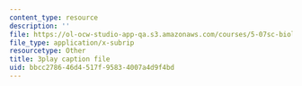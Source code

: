 ```yaml
---
content_type: resource
description: ''
file: https://ol-ocw-studio-app-qa.s3.amazonaws.com/courses/5-07sc-biological-chemistry-i-fall-2013/bbcc278646d4517f95834007a4d9f4bd_922Oig1HWG8.vtt
file_type: application/x-subrip
resourcetype: Other
title: 3play caption file
uid: bbcc2786-46d4-517f-9583-4007a4d9f4bd
---
```

